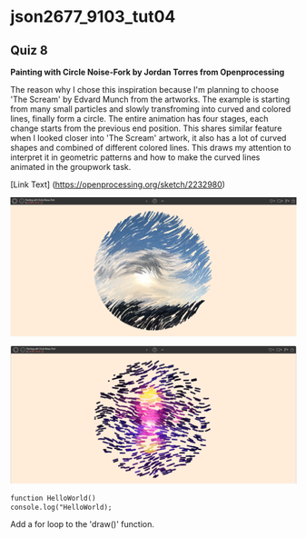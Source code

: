 # json2677_9103_tut04
## Quiz 8

**Painting with Circle Noise-Fork by Jordan Torres from Openprocessing**

The reason why I chose this inspiration because I'm planning to choose 'The Scream' by Edvard Munch from the artworks. The example is starting from many small particles and slowly transfroming into curved and colored lines, finally form a circle. The entire animation has four stages, each change starts from the previous end position. This shares similar feature when I looked closer into 'The Scream' artwork, it also has a lot of curved shapes and combined of different colored lines. This draws my attention to interpret it in geometric patterns and how to make the curved lines animated in the groupwork task.

[Link Text] (https://openprocessing.org/sketch/2232980)

![1st image of the inspiration image](assets/Screenshot1.png)

![2nd image of the inspiration image](assets/Screenshot2.png)

```
function HelloWorld()
console.log("HelloWorld);
```

Add a for loop to the 'draw()' function.